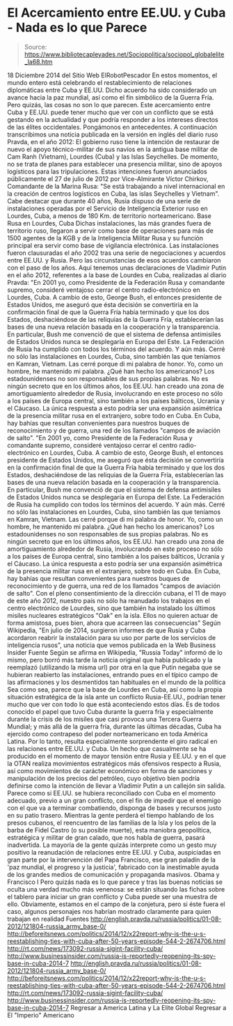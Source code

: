 # El Acercamiento entre EE.UU. y Cuba - Nada es lo que Parece

> Source: https://www.bibliotecapleyades.net/Sociopolitica/sociopol_globalelite_la68.htm

18 Diciembre 2014
del Sitio Web ElRobotPescador
En estos momentos, el mundo entero está celebrando el restablecimiento de relaciones diplomáticas entre Cuba y EE.UU. Dicho acuerdo ha sido considerado un avance hacia la paz mundial, así como el fin simbólico de la Guerra Fría. Pero quizás, las cosas no son lo que parecen. Este acercamiento entre Cuba y EE.UU. puede tener mucho que ver con un conflicto que se está gestando en la actualidad y que podría responder a los intereses directos de las élites occidentales. Pongámonos en antecedentes. A continuación transcribimos una noticia publicada en la versión en inglés del diario ruso Pravda, en el año 2012: El gobierno ruso tiene la intención de restaurar de nuevo el apoyo técnico-militar de sus navíos en la antigua base militar de Cam Ranh (Vietnam), Lourdes (Cuba) y las Islas Seychelles. De momento, no se trata de planes para establecer una presencia militar, sino de apoyos logísticos para las tripulaciones. Estas intenciones fueron anunciados públicamente el 27 de julio de 2012 por Vice-Almirante Víctor Chirkov, Comandante de la Marina Rusa:
"Se está trabajando a nivel internacional en la creación de centros logísticos en Cuba, las islas Seychelles y Vietnam".
Cabe destacar que durante 40 años, Rusia dispuso de una serie de instalaciones operadas por el Servicio de Inteligencia Exterior ruso en Lourdes, Cuba, a menos de 180 Km. de territorio norteamericano.
Base Rusa en Lourdes, Cuba
Dichas instalaciones, las más grandes fuera de territorio ruso, llegaron a servir como base de operaciones para más de 1500 agentes de la KGB y de la Inteligencia Militar Rusa y su función principal era servir como base de vigilancia electrónica. Las instalaciones fueron clausuradas el año 2002 tras una serie de negociaciones y acuerdos entre EE.UU. y Rusia.
Pero las circunstancias de esos acuerdos cambiaron con el paso de los años. Aquí tenemos unas declaraciones de Vladimir Putin en el año 2012, referentes a la base de Lourdes en Cuba, realizadas al diario Pravda:
"En 2001 yo, como Presidente de la Federación Rusa y comandante supremo, consideré ventajoso cerrar el centro radio-electrónico en Lourdes, Cuba. A cambio de esto, George Bush, el entonces presidente de Estados Unidos, me aseguró que ésta decisión se convertiría en la confirmación final de que la Guerra Fría había terminado y que los dos Estados, deshaciéndose de las reliquias de la Guerra Fría, establecerían las bases de una nueva relación basada en la cooperación y la transparencia. En particular, Bush me convenció de que el sistema de defensa antimisiles de Estados Unidos nunca se desplegaría en Europa del Este. La Federación de Rusia ha cumplido con todos los términos del acuerdo. Y aún más. Cerré no sólo las instalaciones en Lourdes, Cuba, sino también las que teníamos en Kamran, Vietnam. Las cerré porque di mi palabra de honor. Yo, como un hombre, he mantenido mi palabra. ¿Qué han hecho los americanos? Los estadounidenses no son responsables de sus propias palabras. No es ningún secreto que en los últimos años, los EE.UU. han creado una zona de amortiguamiento alrededor de Rusia, involucrando en este proceso no sólo a los países de Europa central, sino también a los países bálticos, Ucrania y el Cáucaso. La única respuesta a esto podría ser una expansión asimétrica de la presencia militar rusa en el extranjero, sobre todo en Cuba. En Cuba, hay bahías que resultan convenientes para nuestros buques de reconocimiento y de guerra, una red de los llamados "campos de aviación de salto".
"En 2001 yo, como Presidente de la Federación Rusa y comandante supremo, consideré ventajoso cerrar el centro radio-electrónico en Lourdes, Cuba. A cambio de esto, George Bush, el entonces presidente de Estados Unidos, me aseguró que ésta decisión se convertiría en la confirmación final de que la Guerra Fría había terminado y que los dos Estados, deshaciéndose de las reliquias de la Guerra Fría, establecerían las bases de una nueva relación basada en la cooperación y la transparencia.
En particular, Bush me convenció de que el sistema de defensa antimisiles de Estados Unidos nunca se desplegaría en Europa del Este. La Federación de Rusia ha cumplido con todos los términos del acuerdo. Y aún más. Cerré no sólo las instalaciones en Lourdes, Cuba, sino también las que teníamos en Kamran, Vietnam. Las cerré porque di mi palabra de honor. Yo, como un hombre, he mantenido mi palabra.
¿Qué han hecho los americanos? Los estadounidenses no son responsables de sus propias palabras. No es ningún secreto que en los últimos años, los EE.UU. han creado una zona de amortiguamiento alrededor de Rusia, involucrando en este proceso no sólo a los países de Europa central, sino también a los países bálticos, Ucrania y el Cáucaso. La única respuesta a esto podría ser una expansión asimétrica de la presencia militar rusa en el extranjero, sobre todo en Cuba. En Cuba, hay bahías que resultan convenientes para nuestros buques de reconocimiento y de guerra, una red de los llamados "campos de aviación de salto".
Con el pleno consentimiento de la dirección cubana, el 11 de mayo de este año 2012, nuestro país no sólo ha reanudado los trabajos en el centro electrónico de Lourdes, sino que también ha instalado los últimos misiles nucleares estratégicos "Oak" en la isla. Ellos no quieren actuar de forma amistosa, pues bien, ahora que acarreen las consecuencias" Según Wikipedia,
"En julio de 2014, surgieron informes de que Rusia y Cuba acordaron reabrir la instalación para su uso por parte de los servicios de inteligencia rusos", una noticia que vemos publicada en la Web Business Insider
Fuente
Según se afirma en Wikipedia, "Russia Today" informó de lo mismo, pero borró más tarde la noticia original que había publicado y la reemplazó (utilizando la misma url) por otra en la que Putin negaba que se hubieran reabierto las instalaciones, entrando pues en el típico campo de las afirmaciones y los desmentidos tan habituales en el mundo de la política
Sea como sea, parece que la base de Lourdes en Cuba, así como la propia situación estratégica de la isla ante un conflicto Rusia-EE.UU., podrían tener mucho que ver con todo lo que está aconteciendo estos días. Es de todos conocido el papel que tuvo Cuba durante la guerra fría y especialmente durante la crisis de los misiles que casi provoca una Tercera Guerra Mundial; y más allá de la guerra fría, durante las últimas décadas, Cuba ha ejercido como contrapeso del poder norteamericano en toda América Latina. Por lo tanto, resulta especialmente sorprendente el giro radical en las relaciones entre EE.UU. y Cuba. Un hecho que casualmente se ha producido en el momento de mayor tensión entre Rusia y EE.UU. y en el que la OTAN realiza movimientos estratégicos más ofensivos respecto a Rusia, así como movimientos de carácter económico en forma de sanciones y manipulación de los precios del petróleo, cuyo objetivo bien podría definirse como la intención de llevar a Vladimir Putin a un callejón sin salida. Parece como si EE.UU. se hubiera reconciliado con Cuba en el momento adecuado, previo a un gran conflicto, con el fin de impedir que el enemigo con el que va a terminar combatiendo, disponga de bases y recursos justo en su patio trasero.
Mientras la gente perderá el tiempo hablando de los presos cubanos, el reencuentro de las familias de la Isla y los pelos de la barba de Fidel Castro (o su posible muerte), esta maniobra geopolítica, estratégica y militar de gran calado, que nos habla de guerra, pasará inadvertida.
La mayoría de la gente quizás interprete como un gesto muy positivo la reanudación de relaciones entre EE.UU. y Cuba, auspiciadas en gran parte por la intervención del Papa Francisco, ese gran paladín de la 'paz mundial, el progreso y la justicia', fabricado con la inestimable ayuda de los grandes medios de comunicación y propaganda masivos.
Obama y Francisco I
Pero quizás nada es lo que parece y tras las buenas noticias se oculta una verdad mucho más venenosa:
se están situando las fichas sobre el tablero para iniciar un gran conflicto y Cuba puede ser una muestra de ello.
Obviamente, estamos en el campo de la conjetura, pero si éste fuera el caso, algunos personajes nos habrían mostrado claramente para quien trabajan en realidad
Fuentes
http://english.pravda.ru/russia/politics/01-08-2012/121804-russia_army_base-0/ http://beforeitsnews.com/politics/2014/12/x22report-why-is-the-u-s-reestablishing-ties-with-cuba-after-50-years-episode-544-2-2674706.html http://rt.com/news/173092-russia-sigint-facility-cuba/ http://www.businessinsider.com/russia-is-reportedly-reopening-its-spy-base-in-cuba-2014-7
http://english.pravda.ru/russia/politics/01-08-2012/121804-russia_army_base-0/
http://beforeitsnews.com/politics/2014/12/x22report-why-is-the-u-s-reestablishing-ties-with-cuba-after-50-years-episode-544-2-2674706.html
http://rt.com/news/173092-russia-sigint-facility-cuba/
http://www.businessinsider.com/russia-is-reportedly-reopening-its-spy-base-in-cuba-2014-7
Regresar a America Latina y La Elite Global
Regresar a El "Imperio" Americano
